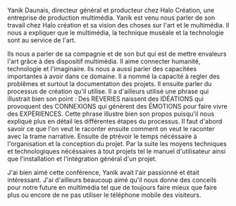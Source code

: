 Yanik Daunais, directeur général et producteur chez Halo Création, une entreprise de production multimédia. Yanik est venu nous parler de son travail chez Halo création et sa vision des choses sur l'art et le multimédia. Il nous a expliquer que le multimédia, la technique muséale et la technologie sont au service de l'art.

Ils nous a parler de sa compagnie et de son but qui est de mettre envaleurs l'art grâce à des dispositif multimédia. Il aime connecter humanité, technologie et l'imaginaire. Ils nous a aussi parler des capacitées importantes à avoir dans ce domaine. Il a nommé la capacité à regler des problêmes et surtout la documentation des projets. Il ensuite parler du processus de création qu'il utilise. Il a d'ailleurs utilisé une phrase qui illustrait bien son point : Des REVERIES naissent des IDÉATIONS qui provoquent des CONNEXIONS qui génèrent des ÉMOTIONS pour faire vivre des EXPÉRIENCES. Cette phrase illustre bien son propos puisqu'il nous expliqué plus en détail les différentes étapes du processus. Il faut d'abord savoir ce que l'on veut le raconter ensuite comment on veut le raconter avec la trame narrative. Ensuite de ptrévoir le temps nécéssaire à l'organisation et la conception du projet. Par la suite les moyens techniques et technologiques nécéssaires à tout projets tel le manuel d'utilisateur ainsi que l'installation et l'intégration général d'un projet.

J'ai bien aimé cette conférence, Yanik avait l'air passionné et était intéressant. J'ai d'ailleurs beaucoup aimé qu'il nous donne des conceils pour notre future en multimédia tel que de toujours faire mieux que faire plus ou encore de ne pas utiliser le téléphone mobile des visiteurs.
